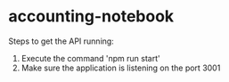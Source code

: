 # accounting-notebook
Steps to get the API running:

1. Execute the command 'npm run start'
2. Make sure the application is listening on the port 3001
